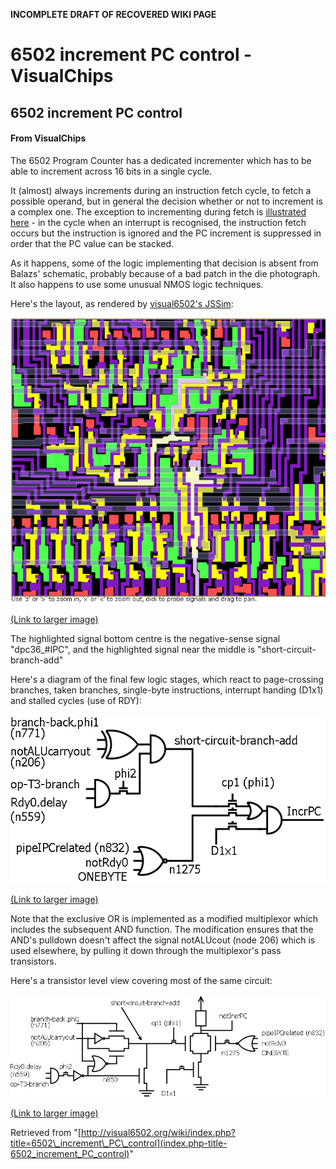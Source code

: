 **INCOMPLETE DRAFT OF RECOVERED WIKI PAGE**

# 6502 increment PC control - VisualChips

## 6502 increment PC control

#### From VisualChips

The 6502 Program Counter has a dedicated incrementer which has to be able to increment across 16 bits in a single cycle.

It (almost) always increments during an instruction fetch cycle, to fetch a possible operand, but in general the decision whether or not to increment is a complex one.  The exception to incrementing during fetch is [illustrated here](http://visual6502.org/JSSim/expert.html?graphics=f&loglevel=2&steps=30&logmore=nmi,379,sync&nmi0=20) - in the cycle when an interrupt is recognised, the instruction fetch occurs but the instruction is ignored and the PC increment is suppressed in order that the PC value can be stacked.

As it happens, some of the logic implementing that decision is absent from Balazs' schematic, probably because of a bad patch in the die photograph.  It also happens to use some unusual NMOS logic techniques.

Here's the layout, as rendered by [visual6502's JSSim](http://visual6502.org/JSSim/expert.html?nosim=t&find=short-circuit-branch-add,379&panx=381.0&pany=284.0&zoom=8.0):



![6502-ipc-layout.png](images/b/b2/6502-ipc-layout.png)

[(Link to larger image)](index.php-title-File-6502-ipc-layout.png)

The highlighted signal bottom centre is the negative-sense signal "dpc36\_#IPC", and the highlighted signal near the middle is "short-circuit-branch-add"

Here's a diagram of the final few logic stages, which react to page-crossing branches, taken branches, single-byte instructions, interrupt handing (D1x1) and stalled cycles (use of RDY):



![6502-ipc-logic.png](images/5/58/6502-ipc-logic.png)

[(Link to larger image)](index.php-title-File-6502-ipc-logic.png)

Note that the exclusive OR is implemented as a modified multiplexor which includes the subsequent AND function. The modification ensures that the AND's pulldown doesn't affect the signal notALUcout (node 206) which is used elsewhere, by pulling it down through the multiplexor's pass transistors.

Here's a transistor level view covering most of the same circuit:



![6502-ipc-circuit.png](images/7/75/6502-ipc-circuit.png)

[(Link to larger image)](index.php-title-File-6502-ipc-circuit.png)

Retrieved from "[http://visual6502.org/wiki/index.php?title=6502\_increment\_PC\_control](index.php-title-6502_increment_PC_control)"

